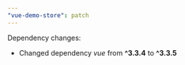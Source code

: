 ```yaml
---
"vue-demo-store": patch
---
```


Dependency changes:

- Changed dependency _vue_ from **^3.3.4** to **^3.3.5**
